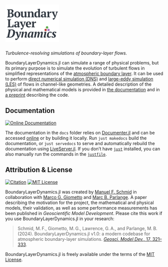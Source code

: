 # <img alt="BoundaryLayerDynamics.jl" src="./docs/src/assets/logo-vector.svg" height=120 />

*Turbulence-resolving simulations of boundary-layer flows.*

BoundaryLayerDynamics.jl can simulate a range of physical problems, but its primary purpose is to simulate the evolution of turbulent flows in simplified representations of the [atmospheric boundary layer](https://en.wikipedia.org/wiki/Planetary_boundary_layer).
It can be used to perform [direct numerical simulation (DNS)](https://en.wikipedia.org/wiki/Direct_numerical_simulation) and [large-eddy simulation (LES)](https://en.wikipedia.org/wiki/Large_eddy_simulation) of flows in channel-like geometries.
A detailed description of the physical and mathematical models is provided in [the documentation](https://docs.mfsch.dev/BoundaryLayerDynamics.jl/) and in [a preprint](https://doi.org/10.5194/egusphere-2023-1071) describing the code.

## Documentation

[![Online Documentation](https://img.shields.io/badge/🕮-Online_Documentation-2C6BAC)](https://docs.mfsch.dev/BoundaryLayerDynamics.jl/)

The documentation in the `docs` folder relies on [Documenter.jl](https://github.com/JuliaDocs/Documenter.jl) and can be accessed [online](https://docs.mfsch.dev/BoundaryLayerDynamics.jl/) or by building it locally.
Run `just makedocs` build the documentation, or `just servedocs` to serve and automatically rebuild the documentation using [LiveServer.jl](https://github.com/tlienart/LiveServer.jl).
If you don’t have [`just`](https://just.systems/) installed, you can also manually run the commands in the [`justfile`](./.justfile).

## Attribution & License

[![Citation](https://img.shields.io/badge/Citation-10.5194%2Fgmd--17--321--2024-8E0F56)](https://doi.org/10.5194/gmd-17-321-2024)
[![MIT License](https://img.shields.io/badge/License-MIT-D2D2C0)](./LICENSE.md)

BoundaryLayerDynamics.jl was created by [Manuel F. Schmid](https://orcid.org/0000-0002-7880-9913) in collaboration with [Marco G. Giometto](https://orcid.org/0000-0001-9661-0599) and [Marc B. Parlange](https://orcid.org/0000-0001-6972-4371).
A paper describing the motivation for the project, the mathematical and physical models, their validation, as well as some performance measurements has been published in *Geoscientific Model Development*.
Please cite this work if you use BoundaryLayerDynamics.jl in your research:

> Schmid, M. F., Giometto, M. G., Lawrence, G. A., and Parlange, M. B. (2024). BoundaryLayerDynamics.jl v1.0: a modern codebase for atmospheric boundary-layer simulations. [*Geosci. Model Dev.*, 17, 321–333](https://doi.org/10.5194/gmd-17-321-2024).

BoundaryLayerDynamics.jl is freely available under the terms of the [MIT License](./LICENSE.md).
